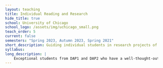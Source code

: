 ```yaml
---
layout: teaching
title: Individual Reading and Research
hide_title: true
school: University of Chicago
school_logo: /assets/img/uchicago_small.png
teach_order: 5
current: false
semesters: "Spring 2023, Autumn 2023, Spring 2021"
short_description: Guiding individual students in research projects of their own for credit.
syllabus: 
long_description: |
    Exceptional students from DAP1 and DAP2 who have a well-thought-out research idea that they wish to develop further before graduation may request this independent study course.  The course is tailored to each individual, and will be largely self-driven with regular meetings, similar to the way work on a PhD dissertation would proceed. 
---
```

